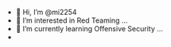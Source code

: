 - 👋 Hi, I’m @mi2254
- 👀 I’m interested in Red Teaming ...
- 🌱 I’m currently learning Offensive Security ...
-
<!---
mi2254/mi2254 is a ✨ special ✨ repository because its `README.md` (this file) appears on your GitHub profile.
You can click the Preview link to take a look at your changes.
--->
